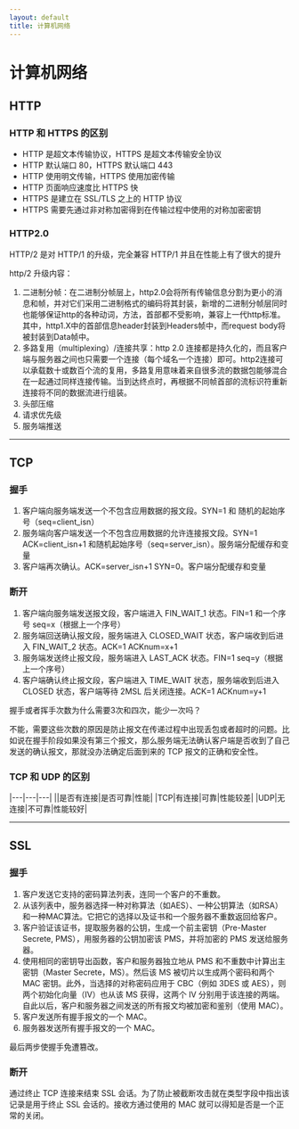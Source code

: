 ```yaml
---
layout: default
title: 计算机网络
---
```


# 计算机网络

## HTTP

### HTTP 和 HTTPS 的区别

 - HTTP 是超文本传输协议，HTTPS 是超文本传输安全协议
 - HTTP 默认端口 80，HTTPS 默认端口 443
 - HTTP 使用明文传输，HTTPS 使用加密传输
 - HTTP 页面响应速度比 HTTPS 快
 - HTTPS 是建立在 SSL/TLS 之上的 HTTP 协议
 - HTTPS 需要先通过非对称加密得到在传输过程中使用的对称加密密钥

### HTTP2.0

HTTP/2 是对 HTTP/1 的升级，完全兼容 HTTP/1 并且在性能上有了很大的提升

http/2 升级内容：

1. 二进制分帧：在二进制分帧层上，http2.0会将所有传输信息分割为更小的消息和帧，并对它们采用二进制格式的编码将其封装，新增的二进制分帧层同时也能够保证http的各种动词，方法，首部都不受影响，兼容上一代http标准。其中，http1.X中的首部信息header封装到Headers帧中，而request body将被封装到Data帧中。
2. 多路复用（multiplexing）/连接共享：http 2.0 连接都是持久化的，而且客户端与服务器之间也只需要一个连接（每个域名一个连接）即可。http2连接可以承载数十或数百个流的复用，多路复用意味着来自很多流的数据包能够混合在一起通过同样连接传输。当到达终点时，再根据不同帧首部的流标识符重新连接将不同的数据流进行组装。
3. 头部压缩
4. 请求优先级
5. 服务端推送

------

## TCP

### 握手

1. 客户端向服务端发送一个不包含应用数据的报文段。SYN=1 和 随机的起始序号（seq=client_isn）
2. 服务端向客户端发送一个不包含应用数据的允许连接报文段。SYN=1  ACK=client_isn+1 和随机起始序号（seq=server_isn）。服务端分配缓存和变量
3. 客户端再次确认。ACK=server_isn+1 SYN=0。客户端分配缓存和变量

### 断开

1. 客户端向服务端发送报文段，客户端进入 FIN_WAIT_1 状态。FIN=1 和一个序号 seq=x（根据上一个序号）
2. 服务端回送确认报文段，服务端进入 CLOSED_WAIT 状态，客户端收到后进入 FIN_WAIT_2 状态。ACK=1 ACKnum=x+1
3. 服务端发送终止报文段，服务端进入 LAST_ACK 状态。FIN=1 seq=y（根据上一个序号）
4. 客户端确认终止报文段，客户端进入 TIME_WAIT 状态，服务端收到后进入 CLOSED 状态，客户端等待 2MSL 后关闭连接。ACK=1 ACKnum=y+1

握手或者挥手次数为什么需要3次和四次，能少一次吗？

不能，需要这些次数的原因是防止报文在传递过程中出现丢包或者超时的问题。比如说在握手阶段如果没有第三个报文，那么服务端无法确认客户端是否收到了自己发送的确认报文，那就没办法确定后面到来的 TCP 报文的正确和安全性。

### TCP 和 UDP 的区别

|---|---|---|
||是否有连接|是否可靠|性能|
|TCP|有连接|可靠|性能较差|
|UDP|无连接|不可靠|性能较好|

------

## SSL

### **握手**

1. 客户发送它支持的密码算法列表，连同一个客户的不重数。
2. 从该列表中，服务器选择一种对称算法（如AES）、一种公钥算法（如RSA）和一种MAC算法。它把它的选择以及证书和一个服务器不重数返回给客户。
3. 客户验证该证书，提取服务器的公钥，生成一个前主密钥（Pre-Master Secrete, PMS），用服务器的公钥加密该 PMS，并将加密的 PMS 发送给服务器。
4. 使用相同的密钥导出函数，客户和服务器独立地从 PMS 和不重数中计算出主密钥（Master Secrete，MS）。然后该 MS 被切片以生成两个密码和两个 MAC 密钥。此外，当选择的对称密码应用于 CBC（例如 3DES 或 AES），则两个初始化向量（IV）也从该 MS 获得，这两个 IV 分别用于该连接的两端。自此以后，客户和服务器之间发送的所有报文均被加密和鉴别（使用 MAC）。
5. 客户发送所有握手报文的一个 MAC。
6. 服务器发送所有握手报文的一个 MAC。

最后两步使握手免遭篡改。

### **断开**

通过终止 TCP 连接来结束 SSL 会话。为了防止被截断攻击就在类型字段中指出该记录是用于终止 SSL 会话的。接收方通过使用的 MAC 就可以得知是否是一个正常的关闭。
